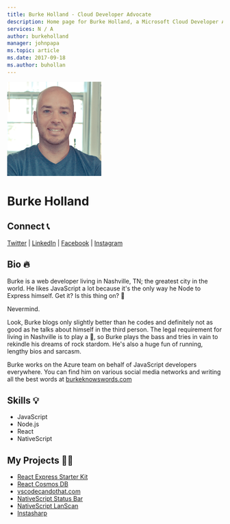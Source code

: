 ```yaml
---
title: Burke Holland - Cloud Developer Advocate
description: Home page for Burke Holland, a Microsoft Cloud Developer Advocate
services: N / A
author: burkeholland
manager: johnpapa
ms.topic: article
ms.date: 2017-09-18
ms.author: buhollan
---
```


![Image of Burke Holland](media/profiles/burke-holland.png)

# Burke Holland


## Connect 📞
[Twitter](https://twitter.com/burkeholland) | [LinkedIn](https://linkedin.com/in/burkeholland) | [Facebook](https://facebook.com/burkeholland) | [Instagram](https://www.instagram.com/burkeholland)

## Bio 🔥

Burke is a web developer living in Nashville, TN; the greatest city in the world. He likes JavaScript a lot because it's the only way he Node to Express himself. Get it? Is this thing on? 🎤

Nevermind.

Look, Burke blogs only slightly better than he codes and definitely not as good as he talks about himself in the third person. The legal requirement for living in Nashville is to play a 🎸, so Burke plays the bass and tries in vain to rekindle his dreams of rock stardom. He's also a huge fun of running, lengthy bios and sarcasm.

Burke works on the Azure team on behalf of JavaScript developers everywhere. You can find him on various social media networks and writing all the best words at <a href="https://www.burkeknowswords.com">burkeknowswords.com</a>

## Skills 💡

* JavaScript
* Node.js
* React
* NativeScript


## My Projects 👩‍💻

* [React Express Starter Kit](http://bitly.com/express-react-starter)
* [React Cosmos DB](http://reactcosmosdb.com)
* [vscodecandothat.com](http://vscodecandothat.com)
* [NativeScript Status Bar](https://github.com/burkeholland/nativescript-statusbar)
* [NativeScript LanScan](https://github.com/burkeholland/nativescript-lan-scan)
* [Instasharp](https://github.com/instasharp)

